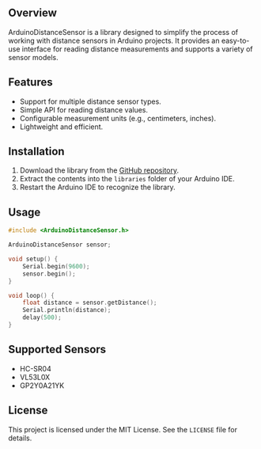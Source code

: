 ## Overview

ArduinoDistanceSensor is a library designed to simplify the process of working with distance sensors in Arduino projects. It provides an easy-to-use interface for reading distance measurements and supports a variety of sensor models.

## Features

- Support for multiple distance sensor types.
- Simple API for reading distance values.
- Configurable measurement units (e.g., centimeters, inches).
- Lightweight and efficient.

## Installation

1. Download the library from the [GitHub repository](https://github.com/your-repo-link).
2. Extract the contents into the `libraries` folder of your Arduino IDE.
3. Restart the Arduino IDE to recognize the library.

## Usage

```cpp
#include <ArduinoDistanceSensor.h>

ArduinoDistanceSensor sensor;

void setup() {
    Serial.begin(9600);
    sensor.begin();
}

void loop() {
    float distance = sensor.getDistance();
    Serial.println(distance);
    delay(500);
}
```

## Supported Sensors

- HC-SR04
- VL53L0X
- GP2Y0A21YK

## License

This project is licensed under the MIT License. See the `LICENSE` file for details.